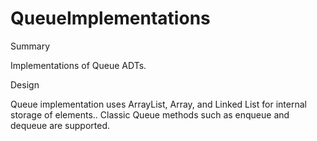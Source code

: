 # QueueImplementations
Summary

Implementations of Queue ADTs.

Design

Queue implementation uses ArrayList, Array, and Linked List for internal storage of elements.. Classic Queue methods such as enqueue and dequeue are supported.
